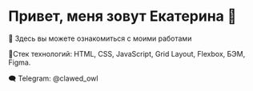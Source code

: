 # Привет, меня зовут Екатерина 🦝
👀 Здесь вы можете ознакомиться с моими работами

🍒Стек технологий: HTML, CSS, JavaScript, Grid Layout, Flexbox, БЭМ, Figma.

🗨 Telegram: @clawed_owl


